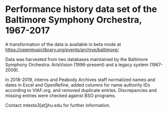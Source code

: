 # Performance history data set of the Baltimore Symphony Orchestra, 1967-2017

A transformation of the data is available in beta mode at https://openmusiclibrary.org/events/archive/baltimore/


Data was harvested from two databases maintained by the Baltimore Symphony Orchestra: ArtsVision (1996-present) and a legacy system (1967-2009). 

In 2018-2019, interns and Peabody Archives staff normalized names and dates in Excel and OpenRefine, added columns for name authority IDs according to VIAF.org, and removed duplicate entries. Discrepancies and missing entries were checked against BSO programs.

Contact mtesta3[at]jhu.edu for further information.
